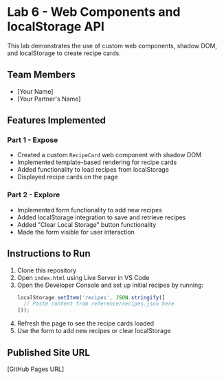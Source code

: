 # Lab 6 - Web Components and localStorage API

This lab demonstrates the use of custom web components, shadow DOM, and localStorage to create recipe cards.

## Team Members
- [Your Name]
- [Your Partner's Name]

## Features Implemented

### Part 1 - Expose
- Created a custom `RecipeCard` web component with shadow DOM
- Implemented template-based rendering for recipe cards
- Added functionality to load recipes from localStorage 
- Displayed recipe cards on the page

### Part 2 - Explore  
- Implemented form functionality to add new recipes
- Added localStorage integration to save and retrieve recipes
- Added "Clear Local Storage" button functionality
- Made the form visible for user interaction

## Instructions to Run

1. Clone this repository
2. Open `index.html` using Live Server in VS Code
3. Open the Developer Console and set up initial recipes by running:
   ```javascript
   localStorage.setItem('recipes', JSON.stringify([
     // Paste content from reference/recipes.json here
   ]));
   ```
4. Refresh the page to see the recipe cards loaded
5. Use the form to add new recipes or clear localStorage

## Published Site URL
[GitHub Pages URL]
